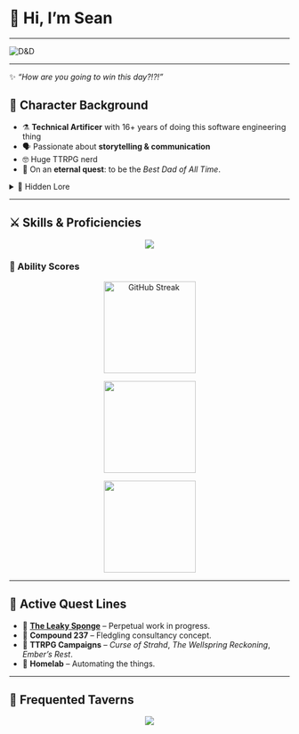 # 👋 Hi, I’m Sean

---

![D&D](https://img.shields.io/badge/🎲_Dungeon%20Master-storyteller-purple?style=for-the-badge&logo=dungeonsanddragons)

---

✨ *“How are you going to win this day?!?!”*  

## 🧙 Character Background  

- ⚗️ **Technical Artificer** with 16+ years of doing this software engineering thing  
- 🗣️ Passionate about **storytelling & communication**
- 🤓 Huge TTRPG nerd
- 💪 On an **eternal quest**: to be the *Best <damn> Dad of All Time*.

<details>
<summary>📜 Hidden Lore</summary>

- 🍳 Once a classically trained cook, still passionate about fine dining.  
- 🎲 Lifelong Dungeon Master, blending RPG mechanics into leadership training.  
- 👨‍👦 Father mode: _permanently activated_
</details>

---

## ⚔️ Skills & Proficiencies  
<p align="center">
  <img src="https://skillicons.dev/icons?i=dotnet,azure,docker,githubactions,python,bash" />
</p>

### 🎲 Ability Scores  


<p align="center">
  <!-- Streak Stats -->
  <img 
    src="https://github-readme-streak-stats.herokuapp.com/?user=klein2ms&count_private=true&ring=FFD700&currStreakLabel=03A4B2&sideNums=FFFFFF&sideLabels=FFFFFF&dates=AAAAAA&background=0d1117&stroke=03A4B2" 
    alt="GitHub Streak" 
    height="165" 
  />
</p>
<p align="center">
  <!-- Main Stats -->
  <img 
    src="https://github-readme-stats.vercel.app/api?username=klein2ms&show_icons=true&count_private=true&include_all_commits=true&hide_rank=true&title_color=03A4B2&text_color=FFFFFF&icon_color=FFD700&bg_color=0d1117" 
    height="165" 
  />
</p>
<p align="center">
  <!-- Top Languages -->
  <img 
    src="https://github-readme-stats.vercel.app/api/top-langs/?username=klein2ms&layout=compact&langs_count=8&count_private=true&title_color=03A4B2&text_color=FFFFFF&icon_color=FFD700&bg_color=0d1117" 
    height="165" 
  />
</p>

---

## 🐉 Active Quest Lines  
- 🎯 [**The Leaky Sponge**](https://theleakysponge.com) – Perpetual work in progress.  
- 🎯 **Compound 237** – Fledgling consultancy concept.  
- 🎯 **TTRPG Campaigns** – *Curse of Strahd*, *The Wellspring Reckoning*, *Ember’s Rest*.  
- 🎯 **Homelab** – Automating the things.  
---

## 🍻 Frequented Taverns  
<p align="center">
  <a href="https://www.linkedin.com/in/masonseanklein/"><img src="https://img.shields.io/badge/LinkedIn-Connect-blue?style=for-the-badge&logo=linkedin" /></a>
</p>
